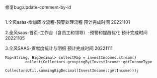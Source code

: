 

修复bug:update-comment-by-id





```xml

```

1.全风saas-增加固收流程-预警处理流程  预计完成时间 20221101

2.全风saas-首页-工作台（含员工和领导）-预警和提醒优化  预计完成时间 20221105

 3.全风SAAS-贡献度统计与明细 预计完成时间 20221111

```
Map<String, BigDecimal> collectMap = investIncomes.stream()
        .collect(Collectors.groupingBy(InvestIncome::getIncomeType
                , CollectorsUtil.summingBigDecimal(InvestIncome::getIncome)));
```